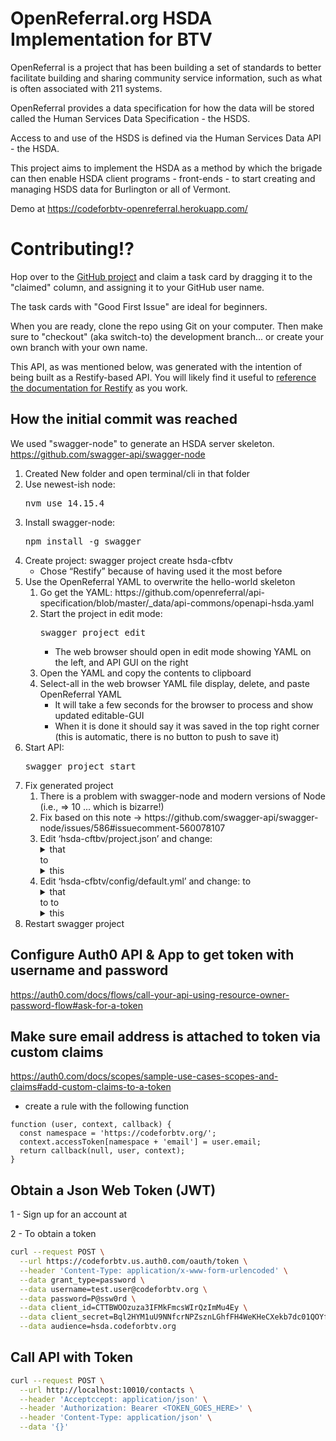 # OpenReferral.org HSDA Implementation for BTV

OpenReferral is a project that has been building a set of standards to better facilitate building and sharing community service information, such as what is often associated with 211 systems.

OpenReferral provides a data specification for how the data will be stored called the Human Services Data Specification - the HSDS.

Access to and use of the HSDS is defined via the Human Services Data API - the HSDA.

This project aims to implement the HSDA as a method by which the brigade can then enable HSDA client programs - front-ends - to start creating and managing HSDS data for Burlington or all of Vermont.

Demo at https://codeforbtv-openreferral.herokuapp.com/

# Contributing!?

Hop over to the [GitHub project](https://github.com/codeforbtv/hsda-cfbtv/projects/1) and claim a task card by dragging it to the "claimed" column, and assigning it to your GitHub user name.

The task cards with "Good First Issue" are ideal for beginners.

When you are ready, clone the repo using Git on your computer. Then make sure to "checkout" (aka switch-to) the development branch... or create your own branch with your own name.

This API, as was mentioned below, was generated with the intention of being built as a Restify-based API. You will likely find it useful to [reference the documentation for Restify](http://restify.com/) as you work.

## How the initial commit was reached

We used "swagger-node" to generate an HSDA server skeleton.
https://github.com/swagger-api/swagger-node

<ol>
  <li>Created New folder and open terminal/cli in that folder</li>
  <li>Use newest-ish node: <pre>nvm use 14.15.4</pre></li>
  <!-- I use 14.16, should I use newest (15.12.0)? -->
  <li>Install swagger-node: <pre>npm install -g swagger</pre></li>
  <li>Create project: <mono>swagger project create hsda-cfbtv</mono>
    <ul>
    <li>Chose “Restify” because of having used it the most before</li>
    </ul>
  </li>
  <li>Use the OpenReferral YAML to overwrite the hello-world skeleton
    <ol>
    <!-- Having trouble here  -->
    <li>Go get the YAML: https://github.com/openreferral/api-specification/blob/master/_data/api-commons/openapi-hsda.yaml</li>
    <li>Start the project in edit mode: <pre>swagger project edit</pre>
      <ul>
      <li>The web browser should open in edit mode showing YAML on the left, and API GUI on the right</li>
      </ul
    </li>
    <li>Open the YAML and copy the contents to clipboard</li>
    <li>Select-all in the web browser YAML file display, delete, and paste OpenReferral YAML
      <ul>
        <li>It will take a few seconds for the browser to process and show updated editable-GUI</li>
        <li>When it is done it should say it was saved in the top right corner (this is automatic, there is no button to push to save it)</li>
      </ul>
    </ol>
  </li>
</li>
<li>Start API: <pre>swagger project start</pre></li>
<li>Fix generated project
  <ol>
    <li>There is a problem with swagger-node and modern versions of Node (i.e., => 10 ... which is bizarre!)</li>
    <li>Fix based on this note -> https://github.com/swagger-api/swagger-node/issues/586#issuecomment-560078107</li>
    <!-- Is this supposed to be package.json? -->
    <li>Edit ‘hsda-cftbv/project.json’ and change:
<details>
<summary>that</summary>
<pre>
"dependencies": 
{
  "bagpipes": "^0.2.2",
  "restify": "^4.0.2",
  "swagger-restify-mw": "^0.1.0”
}
</pre>
</details>to<details>
  <summary>this</summary>
  <pre>
  "dependencies": 
  {
    "bagpipes": "^0.2.2",
    "restify": "^4.0.2",
    "swagger-restify-mw": "^0.<b>7</b>.0"
  }
  </pre>
</details>
<li>Edit ‘hsda-cfbtv/config/default.yml’ and change:
</details>to<details>
  <summary>that</summary>
  <pre>
    swagger_controllers:
    - onError: json_error_handler
    - cors
    - swagger_security
    - _swagger_validate
    - express_compatibility
    - _router
</pre>
  </details>
  to
</details>to<details>
  <summary>this</summary>
  <pre>
    swagger_controllers:
    - onError: json_error_handler
    - cors
    <b>- swagger_params_parser</b>
    - swagger_security
    - _swagger_validate
    - express_compatibility
    - _router
</pre>
</details>
</li>
</ol>
<li>Restart swagger project</li>
</ol>

## Configure Auth0 API & App to get token with username and password

https://auth0.com/docs/flows/call-your-api-using-resource-owner-password-flow#ask-for-a-token

## Make sure email address is attached to token via custom claims

https://auth0.com/docs/scopes/sample-use-cases-scopes-and-claims#add-custom-claims-to-a-token

- create a rule with the following function

```
function (user, context, callback) {
  const namespace = 'https://codeforbtv.org/';
  context.accessToken[namespace + 'email'] = user.email;
  return callback(null, user, context);
}
```

## Obtain a Json Web Token (JWT)

1 - Sign up for an account at 

2 - To obtain a token

```bash
curl --request POST \
  --url https://codeforbtv.us.auth0.com/oauth/token \
  --header 'Content-Type: application/x-www-form-urlencoded' \
  --data grant_type=password \
  --data username=test.user@codeforbtv.org \
  --data password=P@ssw0rd \
  --data client_id=CTTBWOOzuza3IFMkFmcsWIrQzImMu4Ey \
  --data client_secret=Bql2HYM1uU9NNfcrNPZsznLGhfFH4WeKHeCXekb7dc01QOYf7iPftGGSkWLhRAbR \
  --data audience=hsda.codeforbtv.org
```

## Call API with Token

```bash
curl --request POST \
  --url http://localhost:10010/contacts \
  --header 'Acceptccept: application/json' \
  --header 'Authorization: Bearer <TOKEN_GOES_HERE>' \
  --header 'Content-Type: application/json' \
  --data '{}'
```